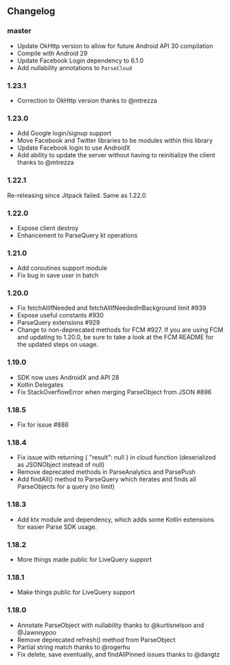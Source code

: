 ## Changelog

### master

- Update OkHttp version to allow for future Android API 30 compilation
- Compile with Android 29
- Update Facebook Login dependency to 6.1.0
- Add nullability annotations to `ParseCloud`

### 1.23.1
- Correction to OkHttp version thanks to @mtrezza

### 1.23.0
- Add Google login/signup support
- Move Facebook and Twitter libraries to be modules within this library
- Update Facebook login to use AndroidX
- Add ability to update the server without having to reinitialize the client thanks to @mtrezza

### 1.22.1
Re-releasing since Jitpack failed. Same as 1.22.0

### 1.22.0
- Expose client destroy
- Enhancement to ParseQuery kt operations

### 1.21.0
- Add coroutines support module
- Fix bug in save user in batch

### 1.20.0
- Fix fetchAllIfNeeded and fetchAllIfNeededInBackground limit #939
- Expose useful constants #930
- ParseQuery extensions #929
- Change to non-deprecated methods for FCM #927. If you are using FCM and updating to 1.20.0, be sure to take a look at the FCM README for the updated steps on usage.

### 1.19.0
- SDK now uses AndroidX and API 28
- Kotlin Delegates
- Fix StackOverflowError when merging ParseObject from JSON #896

### 1.18.5
- Fix for issue #886

### 1.18.4
- Fix issue with returning { "result": null } in cloud function (deserialized as JSONObject instead of null)
- Remove deprecated methods in ParseAnalytics and ParsePush
- Add findAll() method to ParseQuery which iterates and finds all ParseObjects for a query (no limit)

### 1.18.3
- Add ktx module and dependency, which adds some Kotlin extensions for easier Parse SDK usage.

### 1.18.2
- More things made public for LiveQuery support

### 1.18.1
- Make things public for LiveQuery support

### 1.18.0
- Annotate ParseObject with nullability thanks to @kurtisnelson and @Jawnnypoo
- Remove deprecated refresh() method from ParseObject
- Partial string match thanks to @rogerhu
- Fix delete, save eventually, and findAllPinned issues thanks to @dangtz